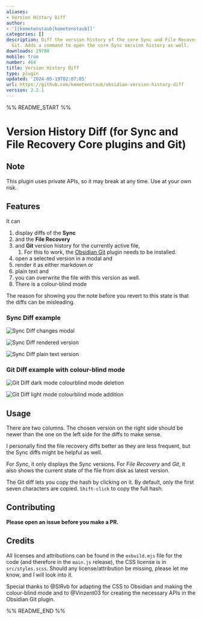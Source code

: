 ```yaml
---
aliases:
- Version History Diff
author:
- '[[kometenstaub|kometenstaub]]'
categories: []
description: Diff the version history of the core Sync and File Recovery plugins and
  Git. Adds a command to open the core Sync version history as well.
downloads: 29788
mobile: true
number: 464
title: Version History Diff
type: plugin
updated: '2024-05-19T02:07:05'
url: https://github.com/kometenstaub/obsidian-version-history-diff
version: 2.2.1
---
```


%% README_START %%

# Version History Diff (for Sync and File Recovery Core plugins and Git)

## Note

This plugin uses private APIs, so it may break at any time. Use at your own risk.

## Features

It can 

1. display diffs of the **Sync** 
2. and the **File Recovery** 
3. and **Git** version history for the currently active file, 
   1. For this to work, the [Obsidian Git](https://obsidian.md/plugins?id=obsidian-git) plugin needs to be installed.
4. open a selected version in a modal and 
5. render it as either markdown or 
6. plain text and 
7. you can overwrite the file with this version as well. 
8. There is a colour-blind mode

The reason for showing you the note before you revert to this state is that the diffs can be misleading.

### Sync Diff example

![Sync Diff changes modal](https://raw.githubusercontent.com/kometenstaub/obsidian-version-history-diff/main/demo/sync-diff.png)

![Sync Diff rendered version](https://raw.githubusercontent.com/kometenstaub/obsidian-version-history-diff/main/demo/sync-diff-2.png)

![Sync Diff plain text version](https://raw.githubusercontent.com/kometenstaub/obsidian-version-history-diff/main/demo/sync-diff-3.png)

### Git Diff example with colour-blind mode

![Git Diff dark mode colourblind mode deletion](https://raw.githubusercontent.com/kometenstaub/obsidian-version-history-diff/main/demo/git-diff-colorblind.png)

![Git Diff light mode colourblind mode addition](https://raw.githubusercontent.com/kometenstaub/obsidian-version-history-diff/main/demo/git-diff-colorblind-light.png)

## Usage

There are two columns. The chosen version on the right side should be newer than the one on the left side for the diffs to make sense.

I personally find the file recovery diffs better as they are less frequent, but the Sync diffs might be helpful as well.

For *Sync*, it only displays the Sync versions. For *File Recovery* and *Git*, it also shows the current state of the file from disk as latest version.

The Git diff lets you copy the hash by clicking on it. By default, only the first seven characters are copied. `Shift-click` to copy the full hash.

## Contributing

**Please open an issue before you make a PR.**

## Credits

All licenses and attributions can be found in the `esbuild.mjs` file for the code (and therefore in the `main.js` release), the CSS license is in `src/styles.scss`. Should any license/attribution be missing, please let me know, and I will look into it.


Special thanks to @SlRvb for adapting the CSS to Obsidian and making the colour-blind mode and to @Vinzent03 for creating the necessary APIs in the Obsidian Git plugin.


%% README_END %%